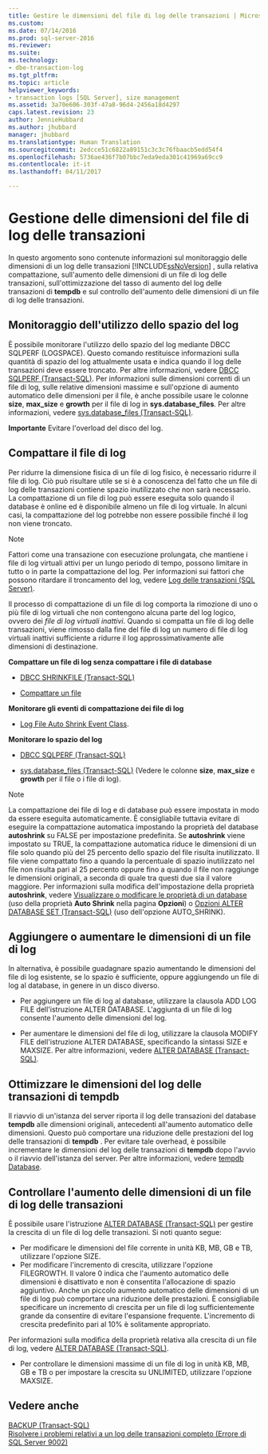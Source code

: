 ```yaml
---
title: Gestire le dimensioni del file di log delle transazioni | Microsoft Docs
ms.custom: 
ms.date: 07/14/2016
ms.prod: sql-server-2016
ms.reviewer: 
ms.suite: 
ms.technology:
- dbe-transaction-log
ms.tgt_pltfrm: 
ms.topic: article
helpviewer_keywords:
- transaction logs [SQL Server], size management
ms.assetid: 3a70e606-303f-47a8-96d4-2456a18d4297
caps.latest.revision: 23
author: JennieHubbard
ms.author: jhubbard
manager: jhubbard
ms.translationtype: Human Translation
ms.sourcegitcommit: 2edcce51c6822a89151c3c3c76fbaacb5edd54f4
ms.openlocfilehash: 5736ae436f7b07bbc7eda9eda301c41969a69cc9
ms.contentlocale: it-it
ms.lasthandoff: 04/11/2017

---
```

# <a name="manage-the-size-of-the-transaction-log-file"></a>Gestione delle dimensioni del file di log delle transazioni
In questo argomento sono contenute informazioni sul monitoraggio delle dimensioni di un log delle transazioni [!INCLUDE[ssNoVersion](../../includes/ssnoversion-md.md)] , sulla relativa compattazione, sull'aumento delle dimensioni di un file di log delle transazioni, sull'ottimizzazione del tasso di aumento del log delle transazioni di **tempdb** e sul controllo dell'aumento delle dimensioni di un file di log delle transazioni.  

  ##  <a name="MonitorSpaceUse"></a> Monitoraggio dell'utilizzo dello spazio del log  
È possibile monitorare l'utilizzo dello spazio del log mediante DBCC SQLPERF (LOGSPACE). Questo comando restituisce informazioni sulla quantità di spazio del log attualmente usata e indica quando il log delle transazioni deve essere troncato. Per altre informazioni, vedere [DBCC SQLPERF &#40;Transact-SQL&#41;](../../t-sql/database-console-commands/dbcc-sqlperf-transact-sql.md). Per informazioni sulle dimensioni correnti di un file di log, sulle relative dimensioni massime e sull'opzione di aumento automatico delle dimensioni per il file, è anche possibile usare le colonne **size**, **max_size** e **growth** per il file di log in **sys.database_files**. Per altre informazioni, vedere [sys.database_files &#40;Transact-SQL&#41;](../../relational-databases/system-catalog-views/sys-database-files-transact-sql.md).  
  
**Importante** Evitare l'overload del disco del log.  

  
##  <a name="ShrinkSize"></a> Compattare il file di log  
 Per ridurre la dimensione fisica di un file di log fisico, è necessario ridurre il file di log. Ciò può risultare utile se si è a conoscenza del fatto che un file di log delle transazioni contiene spazio inutilizzato che non sarà necessario. La compattazione di un file di log può essere eseguita solo quando il database è online ed è disponibile almeno un file di log virtuale. In alcuni casi, la compattazione del log potrebbe non essere possibile finché il log non viene troncato.  
  
> [!NOTE]
>  Fattori come una transazione con esecuzione prolungata, che mantiene i file di log virtuali attivi per un lungo periodo di tempo, possono limitare in tutto o in parte la compattazione del log. Per informazioni sui fattori che possono ritardare il troncamento del log, vedere [Log delle transazioni &#40;SQL Server&#41;](../../relational-databases/logs/the-transaction-log-sql-server.md).  
  
 Il processo di compattazione di un file di log comporta la rimozione di uno o più file di log virtuali che non contengono alcuna parte del log logico, ovvero dei *file di log virtuali inattivi*. Quando si compatta un file di log delle transazioni, viene rimosso dalla fine del file di log un numero di file di log virtuali inattivi sufficiente a ridurre il log approssimativamente alle dimensioni di destinazione.  
  
 **Compattare un file di log senza compattare i file di database**  
  
-   [DBCC SHRINKFILE &#40;Transact-SQL&#41;](../../t-sql/database-console-commands/dbcc-shrinkfile-transact-sql.md)  
  
-   [Compattare un file](../../relational-databases/databases/shrink-a-file.md)  
  
 **Monitorare gli eventi di compattazione dei file di log**  
  
-   [Log File Auto Shrink Event Class](../../relational-databases/event-classes/log-file-auto-shrink-event-class.md).  
  
 **Monitorare lo spazio del log**  
  
-   [DBCC SQLPERF &#40;Transact-SQL&#41;](../../t-sql/database-console-commands/dbcc-sqlperf-transact-sql.md)  
  
-   [sys.database_files &#40;Transact-SQL&#41;](../../relational-databases/system-catalog-views/sys-database-files-transact-sql.md) (Vedere le colonne **size**, **max_size** e **growth** per il file o i file di log).  
  
> [!NOTE]
>  La compattazione dei file di log e di database può essere impostata in modo da essere eseguita automaticamente. È consigliabile tuttavia evitare di eseguire la compattazione automatica impostando la proprietà del database **autoshrink** su FALSE per impostazione predefinita. Se **autoshrink** viene impostato su TRUE, la compattazione automatica riduce le dimensioni di un file solo quando più del 25 percento dello spazio del file risulta inutilizzato. Il file viene compattato fino a quando la percentuale di spazio inutilizzato nel file non risulta pari al 25 percento oppure fino a quando il file non raggiunge le dimensioni originali, a seconda di quale tra questi due sia il valore maggiore. Per informazioni sulla modifica dell'impostazione della proprietà **autoshrink**, vedere [Visualizzare o modificare le proprietà di un database](../../relational-databases/databases/view-or-change-the-properties-of-a-database.md) (uso della proprietà **Auto Shrink** nella pagina **Opzioni**) o [Opzioni ALTER DATABASE SET &#40;Transact-SQL&#41;](../../t-sql/statements/alter-database-transact-sql-set-options.md) (uso dell'opzione AUTO_SHRINK).  
  

##  <a name="AddOrEnlarge"></a> Aggiungere o aumentare le dimensioni di un file di log  
 In alternativa, è possibile guadagnare spazio aumentando le dimensioni del file di log esistente, se lo spazio è sufficiente, oppure aggiungendo un file di log al database, in genere in un disco diverso.  
  
-   Per aggiungere un file di log al database, utilizzare la clausola ADD LOG FILE dell'istruzione ALTER DATABASE. L'aggiunta di un file di log consente l'aumento delle dimensioni del log.  
  
-   Per aumentare le dimensioni del file di log, utilizzare la clausola MODIFY FILE dell'istruzione ALTER DATABASE, specificando la sintassi SIZE e MAXSIZE. Per altre informazioni, vedere [ALTER DATABASE &#40;Transact-SQL&#41;](../../t-sql/statements/alter-database-transact-sql.md).  
    
  
##  <a name="tempdbOptimize"></a> Ottimizzare le dimensioni del log delle transazioni di tempdb  
 Il riavvio di un'istanza del server riporta il log delle transazioni del database **tempdb** alle dimensioni originali, antecedenti all'aumento automatico delle dimensioni. Questo può comportare una riduzione delle prestazioni del log delle transazioni di **tempdb** . Per evitare tale overhead, è possibile incrementare le dimensioni del log delle transazioni di **tempdb** dopo l'avvio o il riavvio dell'istanza del server. Per altre informazioni, vedere [tempdb Database](../../relational-databases/databases/tempdb-database.md).  
  
  
##  <a name="ControlGrowth"></a> Controllare l'aumento delle dimensioni di un file di log delle transazioni  
 È possibile usare l'istruzione [ALTER DATABASE &#40;Transact-SQL&#41;](../../t-sql/statements/alter-database-transact-sql.md) per gestire la crescita di un file di log delle transazioni. Si noti quanto segue:  
  
-   Per modificare le dimensioni del file corrente in unità KB, MB, GB e TB, utilizzare l'opzione SIZE.  
  -   Per modificare l'incremento di crescita, utilizzare l'opzione FILEGROWTH. Il valore 0 indica che l'aumento automatico delle dimensioni è disattivato e non è consentita l'allocazione di spazio aggiuntivo. Anche un piccolo aumento automatico delle dimensioni di un file di log può comportare una riduzione delle prestazioni. È consigliabile specificare un incremento di crescita per un file di log sufficientemente grande da consentire di evitare l'espansione frequente. L'incremento di crescita predefinito pari al 10% è solitamente appropriato.  

Per informazioni sulla modifica della proprietà relativa alla crescita di un file di log, vedere [ALTER DATABASE (Transact-SQL)](https://msdn.microsoft.com/library/ms174269.aspx).  
  
-   Per controllare le dimensioni massime di un file di log in unità KB, MB, GB e TB o per impostare la crescita su UNLIMITED, utilizzare l'opzione MAXSIZE.  
  
  
## <a name="see-also"></a>Vedere anche  
 [BACKUP &#40;Transact-SQL&#41;](../../t-sql/statements/backup-transact-sql.md)   
 [Risolvere i problemi relativi a un log delle transazioni completo &#40;Errore di SQL Server 9002&#41;](../../relational-databases/logs/troubleshoot-a-full-transaction-log-sql-server-error-9002.md)  
  
  

